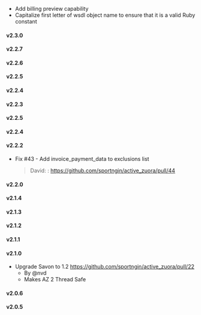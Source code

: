 *  Add billing preview capability
*  Capitalize first letter of wsdl object name to ensure that it is a valid Ruby constant
#### v2.3.0
#### v2.2.7
#### v2.2.6
#### v2.2.5
#### v2.2.4
#### v2.2.3
#### v2.2.5
#### v2.2.4
#### v2.2.2
* Fix #43 - Add invoice_payment_data to exclusions list

  > David: : https://github.com/sportngin/active_zuora/pull/44
#### v2.2.0
#### v2.1.4
#### v2.1.3
#### v2.1.2
#### v2.1.1
#### v2.1.0
* Upgrade Savon to 1.2 https://github.com/sportngin/active_zuora/pull/22
  - By @nvd
  - Makes AZ 2 Thread Safe
#### v2.0.6
#### v2.0.5
